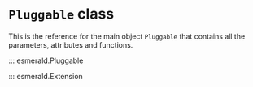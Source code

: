 # **`Pluggable`** class

This is the reference for the main object `Pluggable` that contains all the parameters,
attributes and functions.

::: esmerald.Pluggable

::: esmerald.Extension
